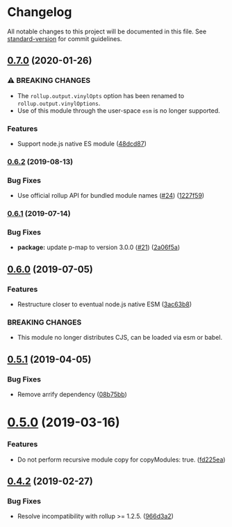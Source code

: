 # Changelog

All notable changes to this project will be documented in this file. See [standard-version](https://github.com/conventional-changelog/standard-version) for commit guidelines.

## [0.7.0](https://github.com/cfware/vinyl-rollup/compare/v0.6.2...v0.7.0) (2020-01-26)


### ⚠ BREAKING CHANGES

* The `rollup.output.vinylOpts` option has been renamed to
`rollup.output.vinylOptions`.
* Use of this module through the user-space `esm` is no
longer supported.

### Features

* Support node.js native ES module ([48dcd87](https://github.com/cfware/vinyl-rollup/commit/48dcd87d5bdb2a7a5bf301654cb7f0374b9f71bc))

### [0.6.2](https://github.com/cfware/vinyl-rollup/compare/v0.6.1...v0.6.2) (2019-08-13)


### Bug Fixes

* Use official rollup API for bundled module names ([#24](https://github.com/cfware/vinyl-rollup/issues/24)) ([1227f59](https://github.com/cfware/vinyl-rollup/commit/1227f59))

### [0.6.1](https://github.com/cfware/vinyl-rollup/compare/v0.6.0...v0.6.1) (2019-07-14)


### Bug Fixes

* **package:** update p-map to version 3.0.0 ([#21](https://github.com/cfware/vinyl-rollup/issues/21)) ([2a06f5a](https://github.com/cfware/vinyl-rollup/commit/2a06f5a))



## [0.6.0](https://github.com/cfware/vinyl-rollup/compare/v0.5.1...v0.6.0) (2019-07-05)


### Features

* Restructure closer to eventual node.js native ESM ([3ac63b8](https://github.com/cfware/vinyl-rollup/commit/3ac63b8))


### BREAKING CHANGES

* This module no longer distributes CJS, can be loaded
via esm or babel.



## [0.5.1](https://github.com/cfware/vinyl-rollup/compare/v0.5.0...v0.5.1) (2019-04-05)


### Bug Fixes

* Remove arrify dependency ([08b75bb](https://github.com/cfware/vinyl-rollup/commit/08b75bb))



# [0.5.0](https://github.com/cfware/vinyl-rollup/compare/v0.4.2...v0.5.0) (2019-03-16)


### Features

* Do not perform recursive module copy for copyModules: true. ([fd225ea](https://github.com/cfware/vinyl-rollup/commit/fd225ea))



## [0.4.2](https://github.com/cfware/vinyl-rollup/compare/v0.4.1...v0.4.2) (2019-02-27)


### Bug Fixes

* Resolve incompatibility with rollup >= 1.2.5. ([966d3a2](https://github.com/cfware/vinyl-rollup/commit/966d3a2))
